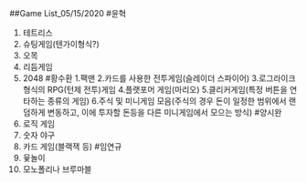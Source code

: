 ##Game List_05/15/2020
#윤혁
1. 테트리스
2. 슈팅게임(텐가이형식?)
3. 오목
4. 리듬게임
5. 2048
#황수환
1.팩맨 
2.카드를 사용한 전투게임(슬레이더 스파이어)
3.로그라이크 형식의 RPG(턴제 전투)게임
4.플랫포머 게임(마리오)
5.클리커게임(특정 버튼을 연타하는 종류의 게임)
6.주식 및 미니게임 모음(주식의 경우 돈이 일정한 범위에서 랜덤하게 변동하고, 이에 투자할 돈등을 다른 미니게임에서 모으는 방식)
#양시완
1. 로직 게임
2. 숫자 야구
3. 카드 게임(블랙잭 등)
#임연규
1. 윷놀이
2. 모노폴리나 브루마블
